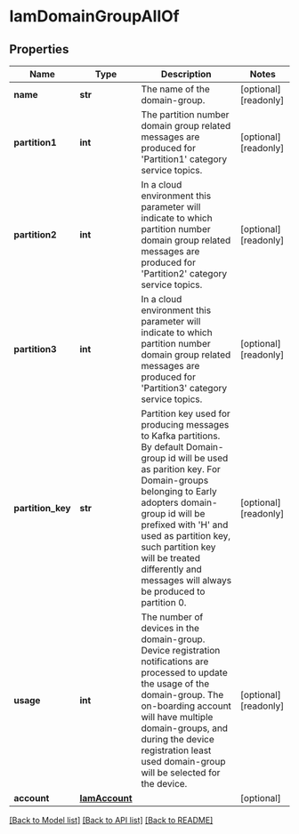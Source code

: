 # IamDomainGroupAllOf

## Properties
Name | Type | Description | Notes
------------ | ------------- | ------------- | -------------
**name** | **str** | The name of the domain-group.    | [optional] [readonly] 
**partition1** | **int** | The partition number domain group related messages are produced for &#39;Partition1&#39; category service topics.    | [optional] [readonly] 
**partition2** | **int** | In a cloud environment this parameter will indicate to which partition number domain group related messages are produced for &#39;Partition2&#39; category service topics.    | [optional] [readonly] 
**partition3** | **int** | In a cloud environment this parameter will indicate to which partition number domain group related messages are produced for &#39;Partition3&#39; category service topics.    | [optional] [readonly] 
**partition_key** | **str** | Partition key used for producing messages to Kafka partitions. By default Domain-group id will be used as parition key. For Domain-groups belonging to Early adopters domain-group id will be prefixed with &#39;H&#39; and used as partition key, such partition key will be treated differently and messages will always be produced to partition 0.    | [optional] [readonly] 
**usage** | **int** | The number of devices in the domain-group. Device registration notifications are processed to update the usage of the domain-group. The on-boarding account will have multiple domain-groups, and during the device registration least used domain-group will be selected for the device.     | [optional] [readonly] 
**account** | [**IamAccount**](.md) |  | [optional] 

[[Back to Model list]](../README.md#documentation-for-models) [[Back to API list]](../README.md#documentation-for-api-endpoints) [[Back to README]](../README.md)


